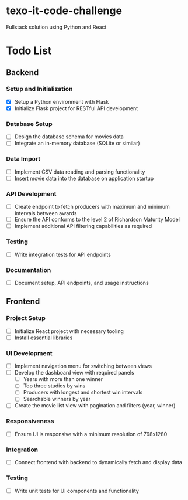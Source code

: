 # texo-it-code-challenge
Fullstack solution using Python and React

# Todo List

## Backend

### Setup and Initialization
- [x] Setup a Python environment with Flask
- [x] Initialize Flask project for RESTful API development

### Database Setup
- [ ] Design the database schema for movies data
- [ ] Integrate an in-memory database (SQLite or similar)

### Data Import
- [ ] Implement CSV data reading and parsing functionality
- [ ] Insert movie data into the database on application startup

### API Development
- [ ] Create endpoint to fetch producers with maximum and minimum intervals between awards
- [ ] Ensure the API conforms to the level 2 of Richardson Maturity Model
- [ ] Implement additional API filtering capabilities as required

### Testing
- [ ] Write integration tests for API endpoints

### Documentation
- [ ] Document setup, API endpoints, and usage instructions

## Frontend

### Project Setup
- [ ] Initialize React project with necessary tooling
- [ ] Install essential libraries 

### UI Development
- [ ] Implement navigation menu for switching between views
- [ ] Develop the dashboard view with required panels
  - [ ] Years with more than one winner
  - [ ] Top three studios by wins
  - [ ] Producers with longest and shortest win intervals
  - [ ] Searchable winners by year
- [ ] Create the movie list view with pagination and filters (year, winner)

### Responsiveness
- [ ] Ensure UI is responsive with a minimum resolution of 768x1280

### Integration
- [ ] Connect frontend with backend to dynamically fetch and display data

### Testing
- [ ] Write unit tests for UI components and functionality
